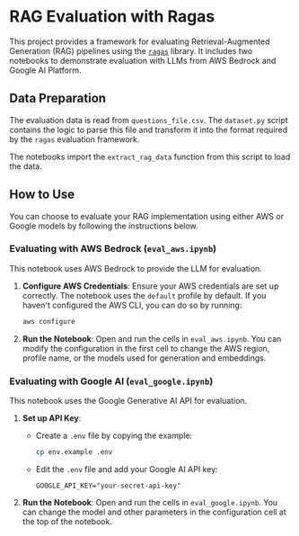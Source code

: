 # RAG Evaluation with Ragas

This project provides a framework for evaluating Retrieval-Augmented Generation (RAG) pipelines using the [`ragas`](https://github.com/explodinggradients/ragas) library. It includes two notebooks to demonstrate evaluation with LLMs from AWS Bedrock and Google AI Platform.


## Data Preparation

The evaluation data is read from `questions_file.csv`. The `dataset.py` script contains the logic to parse this file and transform it into the format required by the `ragas` evaluation framework.

The notebooks import the `extract_rag_data` function from this script to load the data.

## How to Use

You can choose to evaluate your RAG implementation using either AWS or Google models by following the instructions below.

### Evaluating with AWS Bedrock (`eval_aws.ipynb`)

This notebook uses AWS Bedrock to provide the LLM for evaluation.

1.  **Configure AWS Credentials**:
    Ensure your AWS credentials are set up correctly. The notebook uses the `default` profile by default. If you haven't configured the AWS CLI, you can do so by running:
    ```bash
    aws configure
    ```

2.  **Run the Notebook**:
    Open and run the cells in `eval_aws.ipynb`. You can modify the configuration in the first cell to change the AWS region, profile name, or the models used for generation and embeddings.

### Evaluating with Google AI (`eval_google.ipynb`)

This notebook uses the Google Generative AI API for evaluation.

1.  **Set up API Key**:
    - Create a `.env` file by copying the example:
      ```bash
      cp env.example .env
      ```
    - Edit the `.env` file and add your Google AI API key:
      ```
      GOOGLE_API_KEY="your-secret-api-key"
      ```

2.  **Run the Notebook**:
    Open and run the cells in `eval_google.ipynb`. You can change the model and other parameters in the configuration cell at the top of the notebook.
